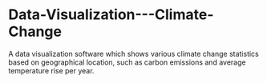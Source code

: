 # Data-Visualization---Climate-Change
A data visualization software which shows various climate change statistics based on geographical location, such as carbon emissions and average temperature rise per year.
